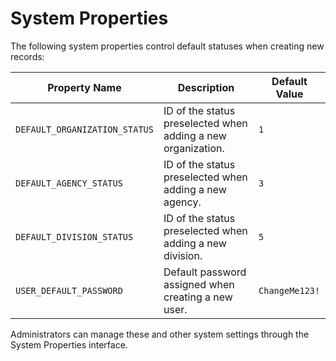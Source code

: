 # System Properties

The following system properties control default statuses when creating new records:

| Property Name | Description | Default Value |
|---------------|-------------|---------------|
| `DEFAULT_ORGANIZATION_STATUS` | ID of the status preselected when adding a new organization. | `1` |
| `DEFAULT_AGENCY_STATUS` | ID of the status preselected when adding a new agency. | `3` |
| `DEFAULT_DIVISION_STATUS` | ID of the status preselected when adding a new division. | `5` |
| `USER_DEFAULT_PASSWORD` | Default password assigned when creating a new user. | `ChangeMe123!` |

Administrators can manage these and other system settings through the System Properties interface.
